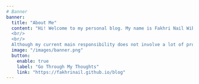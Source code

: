 ```yaml
---
# Banner
banner:
  title: "About Me"
  content: "Hi! Welcome to my personal blog. My name is Fakhri Nail Wibowo, you can call me Fakhri or Kiki for short. I am currently working as an IT staff in the biggest telecommunication company in Indonesia. 
  <br/>
  <br/>
  Although my current main responsibility does not involve a lot of programming, I built this blog to talk and write about my programming projects as well as a little bit of my work. I also use this blog to ramble on what I have on my mind."
  image: "/images/banner.png"
  button:
    enable: true
    label: "Go Through My Thoughts"
    link: "https://fakhrinail.github.io/blog"
---
```


